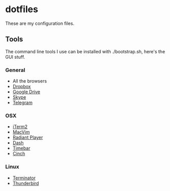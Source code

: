 dotfiles
========

These are my configuration files.

## Tools

The command line tools I use can be installed with ./bootstrap.sh, here's the GUI stuff.

### General

- All the browsers
- [Dropbox](https://www.dropbox.com)
- [Google Drive](https://drive.google.com/)
- [Skype](http://www.skype.com/en/)
- [Telegram](https://telegram.org/)

### OSX

- [iTerm2](http://iterm2.com/)
- [MacVim](https://github.com/b4winckler/macvim)
- [Radiant Player](https://kbhomes.github.io/radiant-player-mac/)
- [Dash](http://kapeli.com/dash)
- [Timebar](http://whimsicalifornia.com/timebar/)
- [Cinch](http://www.irradiatedsoftware.com/cinch/)

### Linux

- [Terminator](http://gnometerminator.blogspot.com.tr/p/introduction.html)
- [Thunderbird](https://www.mozilla.org/en-US/thunderbird/)
